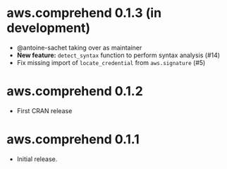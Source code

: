 # aws.comprehend 0.1.3 (in development)

* @antoine-sachet taking over as maintainer
* **New feature:** `detect_syntax` function to perform syntax analysis (#14)
* Fix missing import of `locate_credential` from `aws.signature` (#5)

# aws.comprehend 0.1.2

* First CRAN release

# aws.comprehend 0.1.1

* Initial release.
